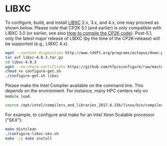 # LIBXC

To configure, build, and install [LIBXC](http://www.tddft.org/programs/octopus/wiki/index.php/Libxc:download) 2.x, 3.x, and 4.x, one may proceed as shown below. Please note that CP2K&#160;5.1 (and earlier) is only compatible with LIBXC&#160;3.0 (or earlier, see also [How to compile the CP2K code](https://www.cp2k.org/howto:compile#k_libxc_optional_wider_choice_of_xc_functionals)). Post-5.1, only the latest major release of LIBXC (by the time of the CP2K-release) will be supported (e.g., LIBXC&#160;4.x).

```bash
wget --content-disposition http://www.tddft.org/programs/octopus/down.php?file=libxc/4.0.4/libxc-4.0.4.tar.gz
tar xvf libxc-4.0.3.tar.gz
cd libxc-4.0.3
wget --no-check-certificate https://github.com/hfp/xconfigure/raw/master/configure-get.sh
chmod +x configure-get.sh
./configure-get.sh libxc
```

Please make the Intel Compiler available on the command line. This depends on the environment. For instance, many HPC centers rely on `module load`.

```bash
source /opt/intel/compilers_and_libraries_2017.6.256/linux/bin/compilervars.sh intel64
```

For example, to configure and make for an Intel Xeon Scalable processor ("SKX"):

```bash
make distclean
./configure-libxc-skx.sh
make -j; make install
```

